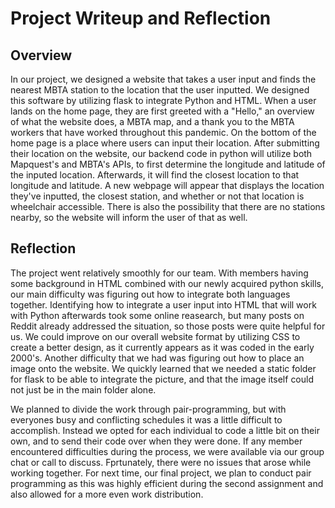 # Project Writeup and Reflection

## Overview
In our project, we designed a website that takes a user input and finds the nearest MBTA station to the location that the user inputted. We designed this software by utilizing flask to integrate Python and HTML. When a user lands on the home page, they are first greeted with a "Hello," an overview of what the website does, a MBTA map, and a thank you to the MBTA workers that have worked throughout this pandemic. On the bottom of the home page is a place where users can input their location. After submitting their location on the website, our backend code in python will utilize both Mapquest's and MBTA's APIs, to first determine the longitude and latitude of the inputed location. Afterwards, it will find the closest location to that longitude and latitude. A new webpage will appear that displays the location they've inputted, the closest station, and whether or not that location is wheelchair accessible. There is also the possibility that there are no stations nearby, so the website will inform the user of that as well.

## Reflection
The project went relatively smoothly for our team. With members having some background in HTML combined with our newly acquired python skills, our main difficulty was figuring out how to integrate both languages together. Identifying how to integrate a user input into HTML that will work with Python afterwards took some online reasearch, but many posts on Reddit already addressed the situation, so those posts were quite helpful for us. We could improve on our overall website format by utilizing CSS to create a better design, as it currently appears as it was coded in the early 2000's. Another difficulty that we had was figuring out how to place an image onto the website. We quickly learned that we needed a static folder for flask to be able to integrate the picture, and that the image itself could not just be in the main folder alone. 


We planned to divide the work through pair-programming, but with everyones busy and conflicting schedules it was a little difficult to accomplish. Instead we opted for each individual to code a little bit on their own, and to send their code over when they were done. If any member encountered difficulties during the process, we were available via our group chat or call to discuss. Fprtunately, there were no issues that arose while working together. For next time, our final project, we plan to conduct pair programming as this was highly efficient during the second assignment and also allowed for a more even work distribution. 


